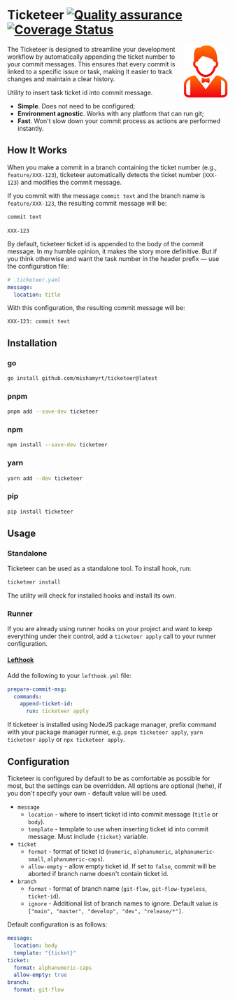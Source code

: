 # Ticketeer [![Quality assurance](https://github.com/mishamyrt/ticketeer/actions/workflows/quality-assurance.yaml/badge.svg)](https://github.com/mishamyrt/ticketeer/actions/workflows/quality-assurance.yaml) [![Coverage Status](https://coveralls.io/repos/github/mishamyrt/ticketeer/badge.svg?branch=main)](https://coveralls.io/github/mishamyrt/ticketeer?branch=main)

<img src="./docs/logo.svg" align="right" width="100" />

The Ticketeer is designed to streamline your development workflow by automatically appending the ticket number to your commit messages. This ensures that every commit is linked to a specific issue or task, making it easier to track changes and maintain a clear history.

Utility to insert task ticket id into commit message.

- **Simple**. Does not need to be configured;
- **Environment agnostic**. Works with any platform that can run git;
- **Fast**. Won't slow down your commit process as actions are performed instantly.

## How It Works

When you make a commit in a branch containing the ticket number (e.g., `feature/XXX-123`), ticketeer automatically detects the ticket number (`XXX-123`) and modifies the commit message.

If you commit with the message `commit text` and the branch name is `feature/XXX-123`, the resulting commit message will be:

```
commit text

XXX-123
```

By default, ticketeer ticket id is appended to the body of the commit message. In my humble opinion, it makes the story more definitive. But if you think otherwise and want the task number in the header prefix — use the configuration file:

```yaml
# .ticketeer.yaml
message:
  location: title
```

With this configuration, the resulting commit message will be:

```
XXX-123: commit text
```

## Installation

### go

```bash
go install github.com/mishamyrt/ticketeer@latest
```

### pnpm

```bash
pnpm add --save-dev ticketeer
```

### npm

```bash
npm install --save-dev ticketeer
```

### yarn

```bash
yarn add --dev ticketeer
```

### pip

```bash
pip install ticketeer
```

## Usage

### Standalone

Ticketeer can be used as a standalone tool. To install hook, run:

```bash
ticketeer install
```

The utility will check for installed hooks and install its own.

### Runner

If you are already using runner hooks on your project and want to keep everything under their control, add a `ticketeer apply` call to your runner configuration.

#### [Lefthook](https://github.com/evilmartians/lefthook)

Add the following to your `lefthook.yml` file:

```yaml
prepare-commit-msg:
  commands:
    append-ticket-id:
      run: ticketeer apply
```

If ticketeer is installed using NodeJS package manager, prefix command with your package manager runner, e.g. `pnpm ticketeer apply`, `yarn ticketeer apply` or `npx ticketeer apply`.

## Configuration

Ticketeer is configured by default to be as comfortable as possible for most, but the settings can be overridden. All options are optional (hehe), if you don't specify your own - default value will be used.

- `message`
  - `location` - where to insert ticket id into commit message (`title` or `body`).
  - `template` - template to use when inserting ticket id into commit message. Must include `{ticket}` variable.
- `ticket`
  - `format` - format of ticket id (`numeric`, `alphanumeric`, `alphanumeric-small`, `alphanumeric-caps`).
  - `allow-empty` - allow empty ticket id. If set to `false`, commit will be aborted if branch name doesn't contain ticket id.
- `branch`
  - `format` - format of branch name (`git-flow`, `git-flow-typeless`, `ticket-id`).
  - `ignore` - Additional list of branch names to ignore. Default value is `["main", "master", "develop", "dev", "release/*"]`.

Default configuration is as follows:

```yaml
message:
  location: body
  template: "{ticket}"
ticket:
  format: alphanumeric-caps
  allow-empty: true
branch:
  format: git-flow
```
